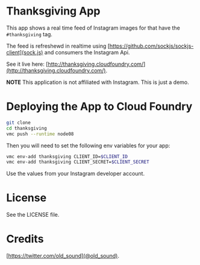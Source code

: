# Thanksgiving App #

This app shows a real time feed of Instagram images for that have the `#thanksgiving` tag.

The feed is refreshewd in realtime using [https://github.com/sockjs/sockjs-client](sock.js) and consumers the Instagram Api.

See it live here: [http://thanksgiving.cloudfoundry.com/](http://thanksgiving.cloudfoundry.com/).

__NOTE__ This application is not affiliated with Instagram. This is just a demo.

# Deploying the App to Cloud Foundry #

```bash
git clone
cd thanksgiving
vmc push --runtime node08
```

Then you will need to set the following env variables for your app:

```bash
vmc env-add thanksgiving CLIENT_ID=$CLIENT_ID
vmc env-add thanksgiving CLIENT_SECRET=$CLIENT_SECRET
```

Use the values from your Instagram developer account.

# License #

See the LICENSE file.

# Credits #

[https://twitter.com/old_sound](@old_sound).
